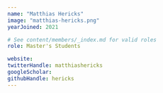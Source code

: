 ```yaml
---
name: "Matthias Hericks"
image: "matthias-hericks.png"
yearJoined: 2021

# See content/members/_index.md for valid roles
role: Master's Students

website:
twitterHandle: matthiashericks
googleScholar:
githubHandle: hericks
---
```

